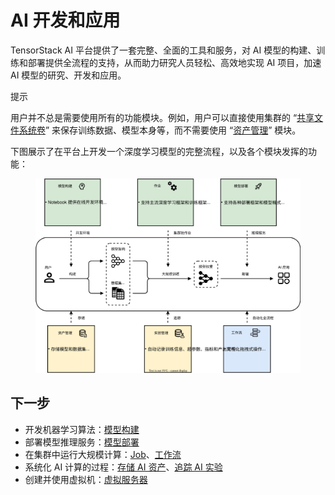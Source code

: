 # AI 开发和应用

TensorStack AI 平台提供了一套完整、全面的工具和服务，对 AI 模型的构建、训练和部署提供全流程的支持，从而助力研究人员轻松、高效地实现 AI 项目，加速 AI 模型的研究、开发和应用。

<aside class="note tip">
<div class="title">提示</div>

用户并不总是需要使用所有的功能模块。例如，用户可以直接使用集群的 “[共享文件系统卷](./storage/index.md#共享文件系统卷shared-filesystem-volumes)” 来保存训练数据、模型本身等，而不需要使用 “[资产管理](./asset-management.md)” 模块。

</aside>

下图展示了在平台上开发一个深度学习模型的完整流程，以及各个模块发挥的功能：

<figure>
  <img alt="ai-development" src="../assets/modules/ai-development.drawio.svg" />
</figure>

## 下一步

* 开发机器学习算法：[模型构建](./building/index.md)
* 部署模型推理服务：[模型部署](./deployment/index.md)
* 在集群中运行大规模计算：[Job](./jobs/index.md)、[工作流](./workflows/index.md)
* 系统化 AI 计算的过程：[存储 AI 资产](./asset-management.md)、[追踪 AI 实验](./experiment-management.md)
* 创建并使用虚拟机：[虚拟服务器](./virtualserver.md)
